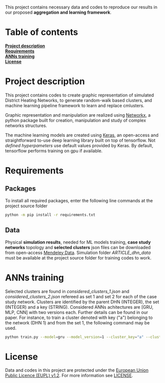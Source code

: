 
This project contains necessary data and codes to reproduce our results in our proposed **aggregation and learning framework**. 

# Table of contents

**[Project description](#project-description)**<br>
**[Requirements](#requirements)**<br>
**[ANNs training](#anns-training)**<br>
**[License](#license)**<br>


# Project description

This project contains codes to create graphic representation of simulated District Heating Networks, to generate random-walk based clusters, and machine learning pipeline framework to learn and replace cmlusters. 

Graphic representation and manipulation are realized using [Networkx](https://networkx.org), a python package built for creation, manipulation and study of complex networks structures.

The machine learning models are created using [Keras](https://keras.io), an open-access and straightforward to-use deep learning library built on top of tensorflow. Not *defined hyperpameters* use default values provided by Keras. By default, tensorflow performs training on gpu if available.


# Requirements

## Packages

To install all required packages, enter the following line commands at the project source folder

```bash
python -m pip install -r requirements.txt
``` 

## Data

Physical **simulation results**, needed for ML models training, **case study networks** topology and **selected clusters** json files can be downloaded from open-access [Mendeley Data](https://data.mendeley.com/datasets/77stj44drm/1). Simulation folder *ARTICLE_dhn_data* must be available at the project source folder for training codes to work.


# ANNs training

Selected clusters are found in *considered_clusters_1.json* and *considered_clusters_2.json* refereed as set 1 and set 2 for each of the case study network. Clusters are identified by the parent DHN (INTEGER), the set (INTEGER) and a key (STRING). Considered ANNs achitectures are [GRU, MLP, CNN] with two versions each. Further details can be found in our paper. For instance, to train a cluster denoted with key ("a") belonging to the network (DHN 1) and from the set 1, the following command may be used.

```bash
python train.py --model=gru --model_version=1 --cluster_key="a" --cluster_dhn_id=1 --cluster_set_id=1

```


# License

Data and codes in this project are protected under the [European Union Public Licence (EUPL) v1.2](https://joinup.ec.europa.eu/page/eupl-text-11-12).
For more information see [LICENSE](LICENSE).